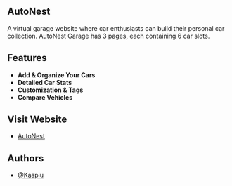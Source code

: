 ## AutoNest

A virtual garage website where car enthusiasts can build their personal car collection. AutoNest Garage has 3 pages, each containing 6 car slots.

## Features

- **Add & Organize Your Cars**
- **Detailed Car Stats**
- **Customization & Tags**
- **Compare Vehicles**

## Visit Website

- [AutoNest](https://kaspiu.github.io/AutoNest/)

## Authors

- [@Kaspiu](https://github.com/Kaspiu)
